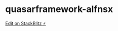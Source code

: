 # quasarframework-alfnsx

[Edit on StackBlitz ⚡️](https://stackblitz.com/edit/quasarframework-alfnsx)